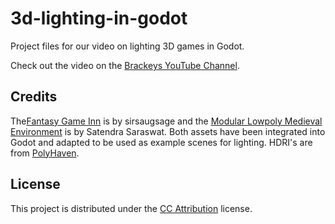 # 3d-lighting-in-godot
Project files for our video on lighting 3D games in Godot.

Check out the video on the [Brackeys YouTube Channel](http://youtube.com/brackeys).

## Credits
The[Fantasy Game Inn](https://sketchfab.com/3d-models/fantasy-game-inn-192bf30a7e28425ab385aef19769d4b0) is by sirsaugsage and the [Modular Lowpoly Medieval Environment](https://sketchfab.com/3d-models/modular-lowpoly-medieval-environment-5bf0a1562b7e401e9e6d7758ec54d09c) is by Satendra Saraswat. Both assets have been integrated into Godot and adapted to be used as example scenes for lighting.
HDRI's are from [PolyHaven](https://polyhaven.com/hdris/skies).

## License
This project is distributed under the [CC Attribution](https://creativecommons.org/licenses/by/4.0/) license.
